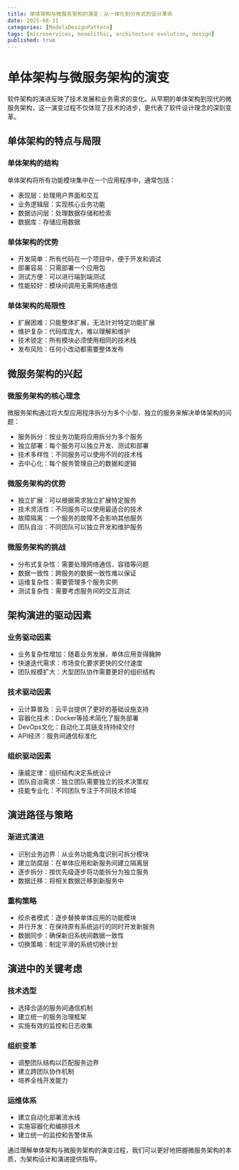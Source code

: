 ```yaml
---
title: 单体架构与微服务架构的演变：从一体化到分布式的设计革命
date: 2025-08-31
categories: [ModelsDesignPattern]
tags: [microservices, monolithic, architecture evolution, design]
published: true
---
```


# 单体架构与微服务架构的演变

软件架构的演进反映了技术发展和业务需求的变化。从早期的单体架构到现代的微服务架构，这一演变过程不仅体现了技术的进步，更代表了软件设计理念的深刻变革。

## 单体架构的特点与局限

### 单体架构的结构
单体架构将所有功能模块集中在一个应用程序中，通常包括：
- 表现层：处理用户界面和交互
- 业务逻辑层：实现核心业务功能
- 数据访问层：处理数据存储和检索
- 数据库：存储应用数据

### 单体架构的优势
- 开发简单：所有代码在一个项目中，便于开发和调试
- 部署容易：只需部署一个应用包
- 测试方便：可以进行端到端测试
- 性能较好：模块间调用无需网络通信

### 单体架构的局限性
- 扩展困难：只能整体扩展，无法针对特定功能扩展
- 维护复杂：代码库庞大，难以理解和维护
- 技术锁定：所有模块必须使用相同的技术栈
- 发布风险：任何小改动都需要整体发布

## 微服务架构的兴起

### 微服务架构的核心理念
微服务架构通过将大型应用程序拆分为多个小型、独立的服务来解决单体架构的问题：
- 服务拆分：按业务功能将应用拆分为多个服务
- 独立部署：每个服务可以独立开发、测试和部署
- 技术多样性：不同服务可以使用不同的技术栈
- 去中心化：每个服务管理自己的数据和逻辑

### 微服务架构的优势
- 独立扩展：可以根据需求独立扩展特定服务
- 技术灵活性：不同服务可以使用最适合的技术
- 故障隔离：一个服务的故障不会影响其他服务
- 团队自治：不同团队可以独立开发和维护服务

### 微服务架构的挑战
- 分布式复杂性：需要处理网络通信、容错等问题
- 数据一致性：跨服务的数据一致性难以保证
- 运维复杂性：需要管理多个服务实例
- 测试复杂性：需要考虑服务间的交互测试

## 架构演进的驱动因素

### 业务驱动因素
- 业务复杂性增加：随着业务发展，单体应用变得臃肿
- 快速迭代需求：市场变化要求更快的交付速度
- 团队规模扩大：大型团队协作需要更好的组织结构

### 技术驱动因素
- 云计算普及：云平台提供了更好的基础设施支持
- 容器化技术：Docker等技术简化了服务部署
- DevOps文化：自动化工具链支持持续交付
- API经济：服务间通信标准化

### 组织驱动因素
- 康威定律：组织结构决定系统设计
- 团队自治需求：独立团队需要独立的技术决策权
- 技能专业化：不同团队专注于不同技术领域

## 演进路径与策略

### 渐进式演进
- 识别业务边界：从业务功能角度识别可拆分模块
- 建立防腐层：在单体应用和新服务间建立隔离层
- 逐步拆分：按优先级逐步将功能拆分为独立服务
- 数据迁移：将相关数据迁移到新服务中

### 重构策略
- 绞杀者模式：逐步替换单体应用的功能模块
- 并行开发：在保持原有系统运行的同时开发新服务
- 数据同步：确保新旧系统间数据一致性
- 切换策略：制定平滑的系统切换计划

## 演进中的关键考虑

### 技术选型
- 选择合适的服务间通信机制
- 建立统一的服务治理框架
- 实施有效的监控和日志收集

### 组织变革
- 调整团队结构以匹配服务边界
- 建立跨团队协作机制
- 培养全栈开发能力

### 运维体系
- 建立自动化部署流水线
- 实施容器化和编排技术
- 建立统一的监控和告警体系

通过理解单体架构与微服务架构的演变过程，我们可以更好地把握微服务架构的本质，为架构设计和演进提供指导。